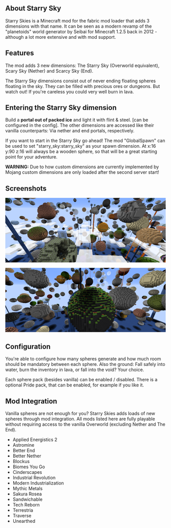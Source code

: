 ## About Starry Sky

Starry Skies is a Minecraft mod for the fabric mod loader that adds 3 dimensions with that name. It can be seen as a modern revamp of the "planetoids" world generator by Seibai for Minecraft 1.2.5 back in 2012 - although a lot more extensive and with mod support.



## Features

The mod adds 3 new dimensions: The Starry Sky (Overworld equivalent), Scary Sky (Nether) and Scarcy Sky (End).

The Starry Sky dimensions consist out of never ending floating spheres floating in the sky. They can be filled with precious ores or dungeons. But watch out! If you're careless you could very well burn in lava.


## Entering the Starry Sky dimension

Build a **portal out of packed ice** and light it with flint & steel. [can be configured in the config].
The other dimensions are accessed like their vanilla counterparts: Via nether and end portals, respectively.

If you want to start in the Starry Sky go ahead! The mod "GlobalSpawn" can be used to set "starry_sky:starry_sky" as your spawn dimension.
At x:16 y:90 z:16 will always be a wooden sphere, so that will be a great starting point for your adventure.

**WARNING:** Due to how custom dimensions are currently implemented by Mojang custom dimensions are only loaded after the second server start!

## Screenshots

![Vanilla](./images/readme_screenshot_vanilla_lowres.png)

![With mod integration](./images/readme_screenshot_modded_lowres.png)



## Configuration

You're able to configure how many spheres generate and how much room should be mandatory between each sphere. Also the ground: Fall safely into water, burn the inventory in lava, or fall into the void? Your choice.

Each sphere pack (besides vanilla) can be enabled / disabled. There is a optional Pride pack, that can be enabled, for example if you like it.



## Mod Integration

Vanilla spheres are not enough for you? Starry Skies adds loads of new spheres through mod integration. All mods listed here are fully playable without requiring access to the vanilla Overworld (excluding Nether and The End).

- Applied Energistics 2
- Astromine
- Better End 
- Better Nether
- Blockus
- Biomes You Go
- Cinderscapes
- Industrial Revolution
- Modern Industrialization
- Mythic Metals
- Sakura Rosea
- Sandwichable
- Tech Reborn
- Terrestria
- Traverse
- Unearthed
